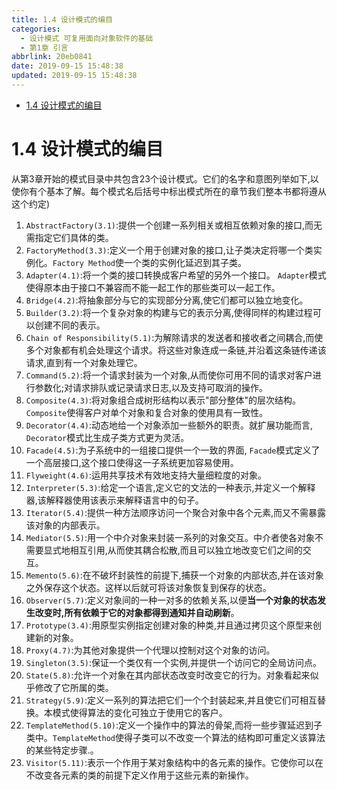 ```yaml
---
title: 1.4 设计模式的编目
categories:
  - 设计模式 可复用面向对象软件的基础
  - 第1章 引言
abbrlink: 20eb0841
date: 2019-09-15 15:48:38
updated: 2019-09-15 15:48:38
---
```

- [1.4 设计模式的编目](/blog/null/#1-4-设计模式的编目)

<!--more-->
<script src="/js/src/jquery.slim.min.js"></script>
<script>$(document).ready(function() {$(".post-body > p:nth-child(5) > br:nth-child(2)").hide();$(".post-body > p:nth-child(5) > br:nth-child(3)").hide();$(".post-body > ul:eq(0)").hide();});</script>

<!--end-->
# 1.4 设计模式的编目 #
从第3章开始的模式目录中共包含23个设计模式。它们的名字和意图列举如下,以使你有个基本了解。每个模式名后括号中标出模式所在的章节我们整本书都将遵从这个约定)
1. `AbstractFactory(3.1)`:提供一个创建一系列相关或相互依赖对象的接口,而无需指定它们具体的类。
2. `FactoryMethod(3.3)`:定义一个用于创建对象的接口,让子类决定将哪一个类实例化。`Factory Method`使一个类的实例化延迟到其子类。
3. `Adapter(4.1)`:将一个类的接口转换成客户希望的另外一个接口。 `Adapter`模式使得原本由于接口不兼容而不能一起工作的那些类可以一起工作。
4. `Bridge(4.2)`:将抽象部分与它的实现部分分离,使它们都可以独立地变化。
5. `Builder(3.2)`:将一个复杂对象的构建与它的表示分离,使得同样的构建过程可以创建不同的表示。
6. `Chain of Responsibility(5.1)`:为解除请求的发送者和接收者之间耦合,而使多个对象都有机会处理这个请求。将这些对象连成一条链,并沿着这条链传递该请求,直到有一个对象处理它。
7. `Command(5.2)`:将一个请求封装为一个对象,从而使你可用不同的请求对客户进行参数化;对请求排队或记录请求日志,以及支持可取消的操作。
8. `Composite(4.3)`:将对象组合成树形结构以表示"部分整体"的层次结构。 `Composite`使得客户对单个对象和复合对象的使用具有一致性。
9. `Decorator(4.4)`:动态地给一个对象添加一些额外的职责。就扩展功能而言, `Decorator`模式比生成子类方式更为灵活。
10. `Facade(4.5)`:为子系统中的一组接口提供一个一致的界面, `Facade`模式定义了一个高层接口,这个接口使得这一子系统更加容易使用。
11. `Flyweight(4.6)`:运用共享技术有效地支持大量细粒度的对象。
12. `Interpreter(5.3)`:给定一个语言,定义它的文法的一种表示,并定义一个解释器,该解释器使用该表示来解释语言中的句子。
13. `Iterator(5.4)`:提供一种方法顺序访问一个聚合对象中各个元素,而又不需暴露该对象的内部表示。
14. `Mediator(5.5)`:用一个中介对象来封装一系列的对象交互。中介者使各对象不需要显式地相互引用,从而使其耦合松散,而且可以独立地改变它们之间的交互。
15. `Memento(5.6)`:在不破坏封装性的前提下,捕获一个对象的内部状态,并在该对象之外保存这个状态。这样以后就可将该对象恢复到保存的状态。
16. `Observer(5.7)`:定义对象间的一种一对多的依赖关系,以便**当一个对象的状态发生改变时,所有依赖于它的对象都得到通知并自动刷新**。
17. `Prototype(3.4)`:用原型实例指定创建对象的种类,并且通过拷贝这个原型来创建新的对象。
18. `Proxy(4.7)`:为其他对象提供一个代理以控制对这个对象的访问。
19. `Singleton(3.5)`:保证一个类仅有一个实例,并提供一个访问它的全局访问点。
20. `State(5.8)`:允许一个对象在其内部状态改变时改变它的行为。对象看起来似乎修改了它所属的类。
21. `Strategy(5.9)`:定义一系列的算法把它们一个个封装起来,并且使它们可相互替换。本模式使得算法的变化可独立于使用它的客户。
22. `TemplateMethod(5.10)`:定义一个操作中的算法的骨架,而将一些步骤延迟到子类中。`TemplateMethod`使得子类可以不改变一个算法的结构即可重定义该算法的某些特定步骤.。
23. `Visitor(5.11)`:表示一个作用于某对象结构中的各元素的操作。它使你可以在不改变各元素的类的前提下定义作用于这些元素的新操作。


